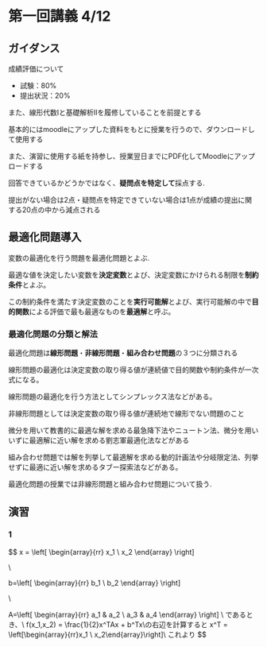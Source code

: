 # 第一回講義 4/12

## ガイダンス

成績評価について

- 試験：80%
- 提出状況：20%

また、線形代数Ⅰと基礎解析Ⅱを履修していることを前提とする

基本的にはmoodleにアップした資料をもとに授業を行うので、ダウンロードして使用する

また、演習に使用する紙を持参し、授業翌日までにPDF化してMoodleにアップロードする

回答できているかどうかではなく、**疑問点を特定して**採点する.

提出がない場合は2点・疑問点を特定できていない場合は1点が成績の提出に関する20点の中から減点される

## 最適化問題導入

変数の最適化を行う問題を最適化問題とよぶ.

最適な値を決定したい変数を**決定変数**とよび、決定変数にかけられる制限を**制約条件**とよぶ。

この制約条件を満たす決定変数のことを**実行可能解**とよび、実行可能解の中で**目的関数**による評価で最も最適なものを**最適解**と呼ぶ。



### 最適化問題の分類と解法

最適化問題は**線形問題**・**非線形問題**・**組み合わせ問題**の３つに分類される

線形問題の最適化は決定変数の取り得る値が連続値で目的関数や制約条件が一次式になる。

線形問題の最適化を行う方法としてシンプレックス法などがある。

非線形問題としては決定変数の取り得る値が連続地で線形でない問題のこと

微分を用いて教書的に最適な解を求める最急降下法やニュートン法、微分を用いいずに最適解に近い解を求める劉志軍最適化法などがある

組み合わせ問題では解を列挙して最適解を求める動的計画法や分岐限定法、列挙せずに最適に近い解を求めるタブー探索法などがある。

最適化問題の授業では非線形問題と組み合わせ問題について扱う.

## 演習

### 1

$$
x = 
\left[
\begin{array}{rr}
x_1 \\ x_2
\end{array}
\right]


\\


b=\left[
\begin{array}{rr}
b_1 \\ b_2
\end{array}
\right]

\\

A=\left[
\begin{array}{rr}
a_1 & a_2 \\ a_3 & a_4
\end{array}
\right]
\\
であるとき、\\
f(x_1,x_2) = \frac{1}{2}x^TAx + b^Tx\\の右辺を計算すると
x^T = \left[\begin{array}{rr}x_1 \\ x_2\end{array}\right]\\
これより
$$

